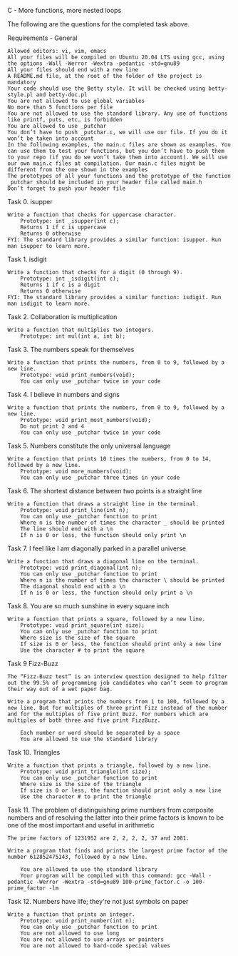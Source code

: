 C - More functions, more nested loops

The following are the questions for the completed task above.

Requirements - General

	Allowed editors: vi, vim, emacs
	All your files will be compiled on Ubuntu 20.04 LTS using gcc, using the options -Wall -Werror -Wextra -pedantic -std=gnu89
	All your files should end with a new line
	A README.md file, at the root of the folder of the project is mandatory
	Your code should use the Betty style. It will be checked using betty-style.pl and betty-doc.pl
	You are not allowed to use global variables
	No more than 5 functions per file
	You are not allowed to use the standard library. Any use of functions like printf, puts, etc… is forbidden
	You are allowed to use _putchar
	You don’t have to push _putchar.c, we will use our file. If you do it won’t be taken into account
	In the following examples, the main.c files are shown as examples. You can use them to test your functions, but you don’t have to push them to your repo (if you do we won’t take them into account). We will use our own main.c files at compilation. Our main.c files might be different from the one shown in the examples
	The prototypes of all your functions and the prototype of the function _putchar should be included in your header file called main.h
	Don’t forget to push your header file



Task 0. isupper

	Write a function that checks for uppercase character.
		Prototype: int _isupper(int c);
		Returns 1 if c is uppercase
		Returns 0 otherwise
	FYI: The standard library provides a similar function: isupper. Run man isupper to learn more.

Task 1. isdigit

	Write a function that checks for a digit (0 through 9).
		Prototype: int _isdigit(int c);
		Returns 1 if c is a digit
		Returns 0 otherwise
	FYI: The standard library provides a similar function: isdigit. Run man isdigit to learn more.

Task 2. Collaboration is multiplication

	Write a function that multiplies two integers.
		Prototype: int mul(int a, int b);

Task 3. The numbers speak for themselves

	Write a function that prints the numbers, from 0 to 9, followed by a new line.
		Prototype: void print_numbers(void);
		You can only use _putchar twice in your code

Task 4. I believe in numbers and signs

	Write a function that prints the numbers, from 0 to 9, followed by a new line.
		Prototype: void print_most_numbers(void);
		Do not print 2 and 4
		You can only use _putchar twice in your code

Task 5. Numbers constitute the only universal language

	Write a function that prints 10 times the numbers, from 0 to 14, followed by a new line.
		Prototype: void more_numbers(void);
		You can only use _putchar three times in your code

Task 6. The shortest distance between two points is a straight line

	Write a function that draws a straight line in the terminal.
		Prototype: void print_line(int n);
		You can only use _putchar function to print
		Where n is the number of times the character _ should be printed
		The line should end with a \n
		If n is 0 or less, the function should only print \n

Task 7. I feel like I am diagonally parked in a parallel universe

	Write a function that draws a diagonal line on the terminal.
		Prototype: void print_diagonal(int n);
		You can only use _putchar function to print
		Where n is the number of times the character \ should be printed
		The diagonal should end with a \n
		If n is 0 or less, the function should only print a \n

Task 8. You are so much sunshine in every square inch

	Write a function that prints a square, followed by a new line.
		Prototype: void print_square(int size);
		You can only use _putchar function to print
		Where size is the size of the square
		If size is 0 or less, the function should print only a new line
		Use the character # to print the square

Task 9 Fizz-Buzz

	The “Fizz-Buzz test” is an interview question designed to help filter out the 99.5% of programming job candidates who can’t seem to program their way out of a wet paper bag.

	Write a program that prints the numbers from 1 to 100, followed by a new line. But for multiples of three print Fizz instead of the number and for the multiples of five print Buzz. For numbers which are multiples of both three and five print FizzBuzz.

		Each number or word should be separated by a space
		You are allowed to use the standard library

Task 10. Triangles

	Write a function that prints a triangle, followed by a new line.
		Prototype: void print_triangle(int size);
		You can only use _putchar function to print
		Where size is the size of the triangle
		If size is 0 or less, the function should print only a new line
		Use the character # to print the triangle

Task 11. The problem of distinguishing prime numbers from composite numbers and of resolving the latter into their prime factors is known to be one of the most important and useful in arithmetic

	The prime factors of 1231952 are 2, 2, 2, 2, 37 and 2081.

	Write a program that finds and prints the largest prime factor of the number 612852475143, followed by a new line.

		You are allowed to use the standard library
		Your program will be compiled with this command: gcc -Wall -pedantic -Werror -Wextra -std=gnu89 100-prime_factor.c -o 100-prime_factor -lm

Task 12. Numbers have life; they're not just symbols on paper

	Write a function that prints an integer.
		Prototype: void print_number(int n);
		You can only use _putchar function to print
		You are not allowed to use long
		You are not allowed to use arrays or pointers
		You are not allowed to hard-code special values
